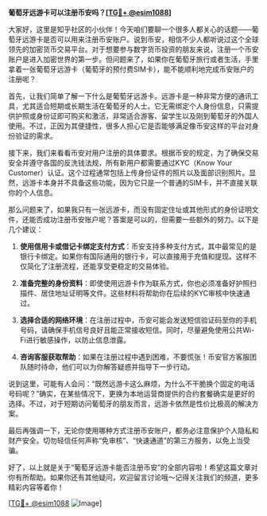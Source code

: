 **葡萄牙远游卡可以注册币安吗？[[TG💪+ @esim1088](https://t.me/s/esim1088)]**

大家好，这里是知乎社区的小伙伴！今天咱们要聊一个很多人都关心的话题——葡萄牙远游卡是否可以用来注册币安账户。说到币安，相信不少人都听说过这个全球领先的加密货币交易平台。对于想要参与数字货币投资的朋友来说，注册一个币安账户是进入加密世界的第一步。但问题来了，如果你在葡萄牙旅行或者生活，手里拿着一张葡萄牙远游卡（葡萄牙的预付费SIM卡），能不能顺利地完成币安账户的注册呢？

首先，让我们简单了解一下什么是葡萄牙远游卡。远游卡是一种非常方便的通讯工具，尤其适合短期或长期生活在葡萄牙的人士。它无需绑定个人身份信息，只需提供护照或身份证即可购买和激活，非常适合游客、留学生以及刚到葡萄牙的外国人使用。不过，正因为其便捷性，很多人担心它是否能够满足像币安这样的平台对身份验证的需求。

接下来，我们来看看币安对用户注册的具体要求。根据币安的规定，为了确保交易安全并遵守各国的反洗钱法规，所有新用户都需要通过KYC（Know Your Customer）认证。这个过程通常包括上传身份证件的照片以及面部识别照片。显然，远游卡本身并不具备这些功能，因为它只是一个普通的SIM卡，并不直接关联你的个人信息。

那么问题来了，如果我只有一张远游卡，而没有固定住址或其他形式的身份证明文件，还能否成功注册币安账户呢？答案是可以的，但需要一些额外的努力。以下是几个建议：

1. **使用信用卡或借记卡绑定支付方式**：币安支持多种支付方式，其中最常见的是银行卡绑定。如果你有国际通用的银行卡，可以直接用于充值和提现。这样不仅简化了注册流程，还能享受更稳定的交易体验。

2. **准备完整的身份资料**：即使使用远游卡作为联系方式，你也必须准备好护照扫描件、居住地址证明等文件。这些材料将帮助你在后续的KYC审核中快速通过。

3. **选择合适的网络环境**：在注册过程中，币安可能会发送短信验证码至你的手机号码，请确保手机信号良好且能正常接收短信。同时，尽量避免使用公共Wi-Fi进行敏感操作，以防止信息泄露。

4. **咨询客服获取帮助**：如果在注册过程中遇到困难，不要慌张！币安官方客服团队随时待命，他们可以为你解答疑惑并指导下一步行动。

说到这里，可能有人会问：“既然远游卡这么麻烦，为什么不干脆换个固定的电话号码呢？”确实，在某些情况下，更换为本地运营商提供的合约套餐确实是更好的选择。不过，对于短期访问葡萄牙的朋友而言，远游卡依然是性价比极高的解决方案。

最后再强调一下，无论你使用哪种方式注册币安账户，都务必注意保护个人隐私和财产安全。切勿轻信任何声称“免审核”、“快速通道”的第三方服务，以免上当受骗。

好了，以上就是关于“葡萄牙远游卡能否注册币安”的全部内容啦！希望这篇文章对你有所帮助。如果你还有其他疑问，欢迎留言讨论哦～记得关注我们的频道，更多精彩内容等着你！

[[TG💪+ @esim1088](https://t.me/s/esim1088) ![Image](https://i.postimg.cc/4NQfJmqS/Snipaste-2025-05-13-00-14-12.png)]